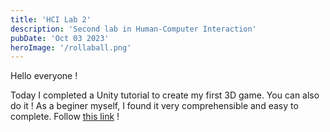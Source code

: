 ```yaml
---
title: 'HCI Lab 2'
description: 'Second lab in Human-Computer Interaction'
pubDate: 'Oct 03 2023'
heroImage: '/rollaball.png'
---
```



Hello everyone !

Today I completed a Unity tutorial to create my first 3D game. You can also do it ! As a beginer myself, I found it very comprehensible and easy to complete. Follow <a href="https://learn.unity.com/project/roll-a-ball?uv=2022.3">this link</a> !
